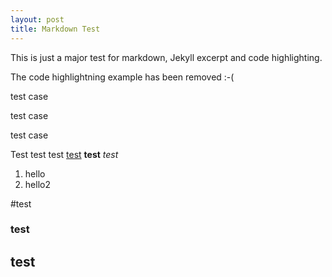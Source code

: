 ```yaml
---
layout: post
title: Markdown Test
---
```


This is just a major test for markdown, Jekyll excerpt and code highlighting.

The code highlightning example has been removed :-(

test case

test case

test case

Test test test [test][1] **test** *test* 

 1. hello
 2. hello2


#test
### test
## test
 
  [1]: abbe98.github.io
